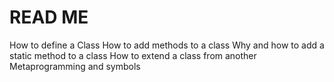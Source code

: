 # READ ME

How to define a Class
How to add methods to a class
Why and how to add a static method to a class
How to extend a class from another
Metaprogramming and symbols